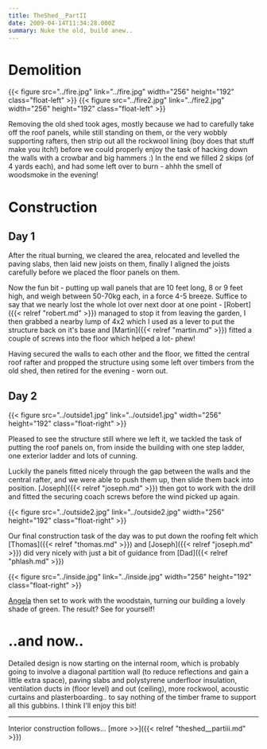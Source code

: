 ```yaml
---
title: TheShed__PartII
date: 2009-04-14T11:34:28.000Z
summary: Nuke the old, build anew..
---
```

Demolition
==========

{{< figure src="../fire.jpg" link="../fire.jpg" width="256" height="192" class="float-left" >}}
{{< figure src="../fire2.jpg" link="../fire2.jpg" width="256" height="192" class="float-left" >}}

<div class="float-clear"/>

Removing the old shed took ages, mostly because we had to carefully take
off the roof panels, while still standing on them, or the very wobbly
supporting rafters, then strip out all the rockwool lining (boy does
that stuff make you itch!) before we could properly enjoy the task of
hacking down the walls with a crowbar and big hammers :) In the end we
filled 2 skips (of 4 yards each), and had some left over to burn - ahhh
the smell of woodsmoke in the evening!

Construction
============

Day 1
-----

After the ritual burning, we cleared the area, relocated and levelled
the paving slabs, then laid new joists on them, finally I aligned the
joists carefully before we placed the floor panels on them.

Now the fun bit - putting up wall panels that are 10 feet long, 8 or 9
feet high, and weigh between 50-70kg each, in a force 4-5 breeze.
Suffice to say that we nearly lost the whole lot over next door at one
point - [Robert]({{< relref "robert.md" >}}) managed to stop it from
leaving the garden, I then grabbed a nearby lump of 4x2 which I used
as a lever to put the structure back on it's base and
[Martin]({{< relref "martin.md" >}}) fitted a couple of screws into
the floor which helped a lot- phew!

Having secured the walls to each other and the floor, we fitted the
central roof rafter and propped the structure using some left over
timbers from the old shed, then retired for the evening - worn out.

Day 2
-----

{{< figure src="../outside1.jpg" link="../outside1.jpg" width="256" height="192" class="float-right" >}}

Pleased to see the structure still where we left it, we tackled the task
of putting the roof panels on, from inside the building with one step
ladder, one exterior ladder and lots of cunning.

Luckily the panels fitted nicely through the gap between the walls and
the central rafter, and we were able to push them up, then slide them
back into position. [Joseph]({{< relref "joseph.md" >}}) then got to
work with the drill and fitted the securing coach screws before the
wind picked up again.

<div class="float-clear"/>

{{< figure src="../outside2.jpg" link="../outside2.jpg" width="256" height="192" class="float-right" >}}

Our final construction task of the day was to put down the roofing felt
which [Thomas]({{< relref "thomas.md" >}}) and
[Joseph]({{< relref "joseph.md" >}}) did very nicely with just a bit
of guidance from [Dad]({{< relref "phlash.md" >}})

<div class="float-clear"/>

{{< figure src="../inside.jpg" link="../inside.jpg" width="256" height="192" class="float-right" >}}

[Angela](#) then set to work with the woodstain, turning our building
a lovely shade of green. The result? See for yourself!

<div class="float-clear"/>

..and now..
===========

Detailed design is now starting on the internal room, which is probably
going to involve a diagonal partition wall (to reduce reflections and
gain a little extra space), paving slabs and polystyrene underfloor
insulation, ventilation ducts in (floor level) and out (ceiling), more
rockwool, acoustic curtains and plasterboarding.. to say nothing of the
timber frame to support all this gubbins. I think I'll enjoy this bit!

------------------------------------------------------------------------

Interior construction follows... [more >>]({{< relref "theshed__partiii.md" >}})
